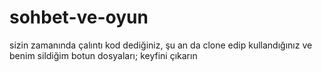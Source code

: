 # sohbet-ve-oyun
sizin zamanında çalıntı kod dediğiniz, şu an da clone edip kullandığınız ve benim sildiğim botun dosyaları; keyfini çıkarın
